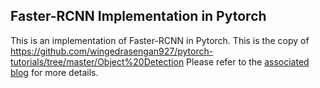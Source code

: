## Faster-RCNN Implementation in Pytorch

This is an implementation of Faster-RCNN in Pytorch.
This is the copy of https://github.com/wingedrasengan927/pytorch-tutorials/tree/master/Object%20Detection
Please refer to the [associated blog](https://medium.com/p/11acfff216b0) for more details.
